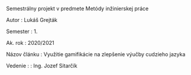 Semestrálny projekt v predmete Metódy inžinierskej práce

Autor : Lukáš Grejták

Semester : 1.

Ak. rok : 2020/2021

Názov článku : Využitie gamifikácie na zlepšenie výučby cudzieho jazyka

Vedenie : : Ing. Jozef Sitarčík
